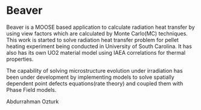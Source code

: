 Beaver
======

Beaver is a MOOSE based application to calculate radiation heat transfer by using view factors which are calculated by Monte Carlo(MC) techniques. This work is started to solve radiation heat transfer problem for pellet heating experiment being conducted in University of South Carolina. It has also has its own UO2 material model using IAEA correlations for thermal properties.

The capability of solving microstructure evolution under irradiation has been under development by implementing models to solve spatially dependent point defects equations(rate theory) and coupled them with Phase Field models.

Abdurrahman Ozturk
